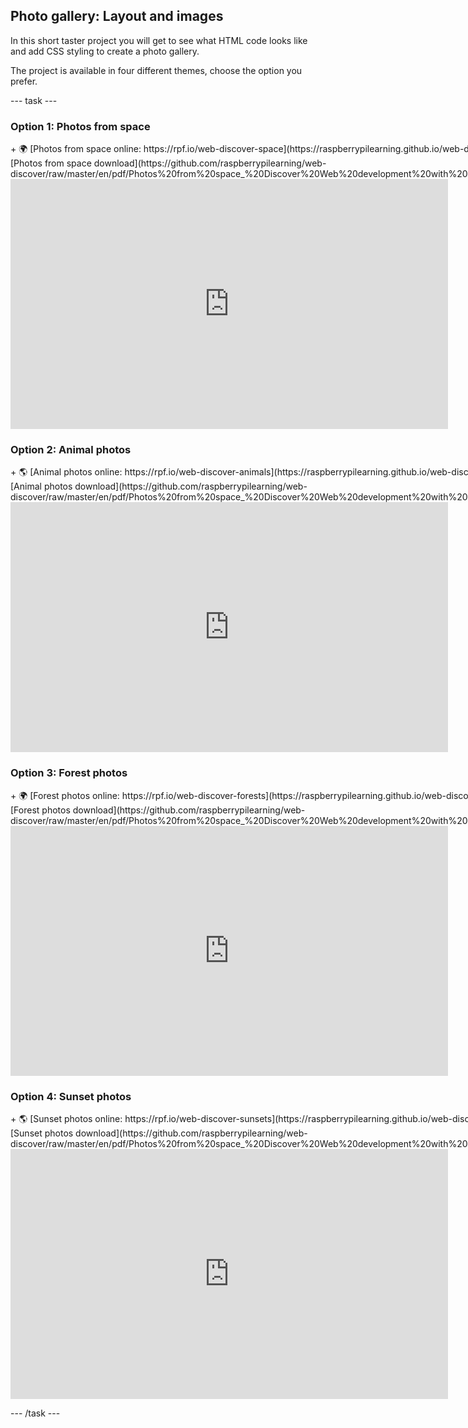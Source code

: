 ## Photo gallery: Layout and images

In this short taster project you will get to see what HTML code looks like and add CSS styling to create a photo gallery. 

The project is available in four different themes, choose the option you prefer. 

--- task ---
### Option 1: Photos from space
<div style="display: flex; flex-wrap: wrap">
<div style="flex-basis: 175px; flex-grow: 1">  
+ 🌍 [Photos from space online: https://rpf.io/web-discover-space](https://raspberrypilearning.github.io/web-discover/en/1-space/)
+ ⬇ [Photos from space download](https://github.com/raspberrypilearning/web-discover/raw/master/en/pdf/Photos%20from%20space_%20Discover%20Web%20development%20with%20HTML%20and%20CSS.pdf)
</div>
<div>
<iframe src="https://trinket.io/embed/html/ec631174e7?outputOnly=true" width="700" height="400" frameborder="0" marginwidth="0" marginheight="0" allowfullscreen></iframe>
</div>
</div>

### Option 2: Animal photos
<div style="display: flex; flex-wrap: wrap">
<div style="flex-basis: 175px; flex-grow: 1">  
+ 🌎 [Animal photos online: https://rpf.io/web-discover-animals](https://raspberrypilearning.github.io/web-discover/en/1-animals/)
+ ⬇ [Animal photos download](https://github.com/raspberrypilearning/web-discover/raw/master/en/pdf/Photos%20from%20space_%20Discover%20Web%20development%20with%20HTML%20and%20CSS.pdf)
</div>
<div>
<iframe src="https://trinket.io/embed/html/0a397e70cd?outputOnly=true" width="700" height="400" frameborder="0" marginwidth="0" marginheight="0" allowfullscreen></iframe>
</div>
</div>

### Option 3: Forest photos
<div style="display: flex; flex-wrap: wrap">
<div style="flex-basis: 175px; flex-grow: 1">  
+ 🌍 [Forest photos online: https://rpf.io/web-discover-forests](https://raspberrypilearning.github.io/web-discover/en/1-forests/)
+ ⬇ [Forest photos download](https://github.com/raspberrypilearning/web-discover/raw/master/en/pdf/Photos%20from%20space_%20Discover%20Web%20development%20with%20HTML%20and%20CSS.pdf)
</div>
<div>
<iframe src="https://trinket.io/embed/html/c7f12f00c8?outputOnly=true" width="700" height="400" frameborder="0" marginwidth="0" marginheight="0" allowfullscreen></iframe>
</div>
</div>

### Option 4: Sunset photos
<div style="display: flex; flex-wrap: wrap">
<div style="flex-basis: 175px; flex-grow: 1">  
+ 🌎 [Sunset photos online: https://rpf.io/web-discover-sunsets](https://raspberrypilearning.github.io/web-discover/en/1-sunsets/)
+ ⬇ [Sunset photos download](https://github.com/raspberrypilearning/web-discover/raw/master/en/pdf/Photos%20from%20space_%20Discover%20Web%20development%20with%20HTML%20and%20CSS.pdf)
</div>
<div>
<iframe src="https://trinket.io/embed/html/674b34d4b6?outputOnly=true" width="700" height="400" frameborder="0" marginwidth="0" marginheight="0" allowfullscreen></iframe>
</div>
</div>

--- /task ---

